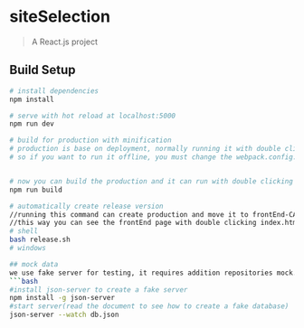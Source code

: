 # siteSelection

> A React.js project

## Build Setup

``` bash
# install dependencies
npm install

# serve with hot reload at localhost:5000
npm run dev

# build for production with minification
# production is base on deployment, normally running it with double clicking is deprecated.
# so if you want to run it offline, you must change the webpack.config.js like the following


# now you can build the production and it can run with double clicking
npm run build

# automatically create release version
//running this command can create production and move it to frontEnd-CAL-release folder.
//this way you can see the frontEnd page with double clicking index.html.
# shell
bash release.sh
# windows

## mock data
we use fake server for testing, it requires addition repositories mock.js and json server. please use npm to install.
```bash
#install json-server to create a fake server
npm install -g json-server
#start server(read the document to see how to create a fake database)
json-server --watch db.json
```
